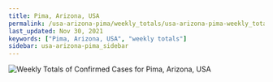 ```yaml
---
title: Pima, Arizona, USA
permalink: /usa-arizona-pima/weekly_totals/usa-arizona-pima-weekly_totals.html
last_updated: Nov 30, 2021
keywords: ["Pima, Arizona, USA", "weekly totals"]
sidebar: usa-arizona-pima_sidebar
---
```


![Weekly Totals of Confirmed Cases for Pima, Arizona, USA](/covid_tracker/images/graphs/usa-arizona-pima-weekly_totals_graph.png)
